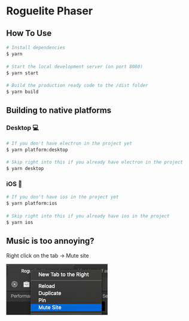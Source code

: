# Roguelite Phaser

## How To Use
```bash
# Install dependencies
$ yarn

# Start the local development server (on port 8080)
$ yarn start

# Build the production ready code to the /dist folder
$ yarn build
```


## Building to native platforms

### Desktop 💻
```bash
# If you don't have electron in the project yet
$ yarn platform:desktop

# Skip right into this if you already have electron in the project
$ yarn desktop
```

### iOS 📱
```bash
# If you don't have ios in the project yet
$ yarn platform:ios

# Skip right into this if you already have ios in the project
$ yarn ios
```

## Music is too annoying?
Right click on the tab -> Mute site

<img src="README/mute-audio.png">